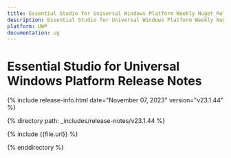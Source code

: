 ```yaml
---
title: Essential Studio for Universal Windows Platform Weekly Nuget Release Release Notes  
description: Essential Studio for Universal Windows Platform Weekly Nuget Release Release Notes  
platform: UWP
documentation: ug
---
```


# Essential Studio for Universal Windows Platform  Release Notes  

{% include release-info.html date="November 07, 2023"  version="v23.1.44" %} 

{% directory path: _includes/release-notes/v23.1.44 %}

{% include {{file.url}} %}

{% enddirectory %}